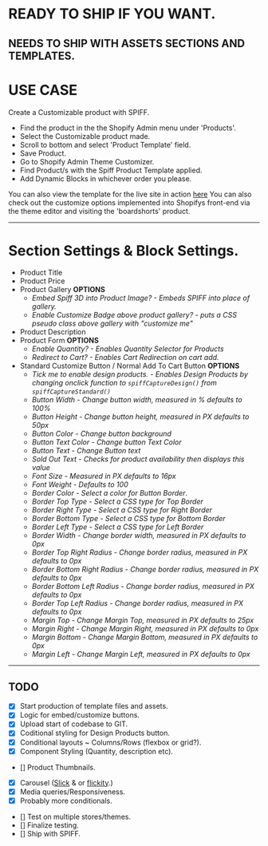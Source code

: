 # READY TO SHIP IF YOU WANT.

**NEEDS TO SHIP WITH ASSETS SECTIONS AND TEMPLATES.**
---

# USE CASE

Create a Customizable product with SPIFF.
- Find the product in the the Shopify Admin menu under 'Products'.
- Select the Customizable product made.
- Scroll to bottom and select 'Product Template' field.
- Save Product.
- Go to Shopify Admin Theme Customizer.
- Find Product/s with the Spiff Product Template applied.
- Add Dynamic Blocks in whichever order you please.


You can also view the template for the live site in action [here](https://demo.spiff.com.au/collections/apparel/products/boardshorts-demo)
You can also check out the customize options implemented into Shopifys front-end via the theme editor and visiting the 'boardshorts' product.

---

# Section Settings & Block Settings.
- Product Title
- Product Price
- Product Gallery
    **OPTIONS**
    - *Embed Spiff 3D into Product Image? - Embeds SPIFF into place of gallery.*
    - *Enable Customize Badge above product gallery? - puts a CSS pseudo class above gallery with "customize me"*
- Product Description
- Product Form
    **OPTIONS**
    - *Enable Quantity? - Enables Quantity Selector for Products*
    - *Redirect to Cart? - Enables Cart Redirection on cart add.*
- Standard Customize Button / Normal Add To Cart Button
    **OPTIONS**
    - *Tick me to enable design products. - Enables Design Products by changing onclick function to `spiffCaptureDesign()` from `spiffCaptureStandard()`*
    - *Button Width - Change button width, measured in % defaults to 100%*
    - *Button Height - Change button height, measured in PX defaults to 50px*
    - *Button Color - Change button background*
    - *Button Text Color - Change button Text Color*
    - *Button Text - Change Button text*
    - *Sold Out Text - Checks for product availability then displays this value*
    - *Font Size - Measured in PX defaults to 16px*
    - *Font Weight - Defaults to 100*
    - *Border Color - Select a color for Button Border*.
    - *Border Top Type - Select a CSS type for Top Border*
    - *Border Right Type - Select a CSS type for Right Border*
    - *Border Bottom Type - Select a CSS type for Bottom Border*
    - *Border Left Type - Select a CSS type for Left Border*
    - *Border Width - Change border width, measured in PX defaults to 0px*
    - *Border Top Right Radius - Change border radius, measured in PX defaults to 0px*
    - *Border Bottom Right Radius  - Change border radius, measured in PX defaults to 0px*
    - *Border Bottom Left Radius - Change border radius, measured in PX defaults to 0px*
    - *Border Top Left Radius - Change border radius, measured in PX defaults to 0px*
    - *Margin Top - Change Margin Top, measured in PX defaults to 25px*
    - *Margin Right - Change Margin Right, measured in PX defaults to 0px*
    - *Margin Bottom - Change Margin Bottom, measured in PX defaults to 0px*
    - *Margin Left - Change Margin Left, measured in PX defaults to 0px*
---
## TODO

- [x] Start production of template files and assets.
- [x] Logic for embed/customize buttons.
- [x] Upload start of codebase to GIT. 
- [X] Coditional styling for Design Products button.
- [X] Conditional layouts ~ Columns/Rows (flexbox or grid?).
- [X] Component Styling (Quantity, description etc).
- [] Product Thumbnails.
- [X] Carousel ([Slick](https://kenwheeler.github.io/slick/) & or [flickity](https://flickity.metafizzy.co/).)
- [X] Media queries/Responsiveness.
- [X] Probably more conditionals.
- [] Test on multiple stores/themes.
- [] Finalize testing.
- [] Ship with SPIFF.

